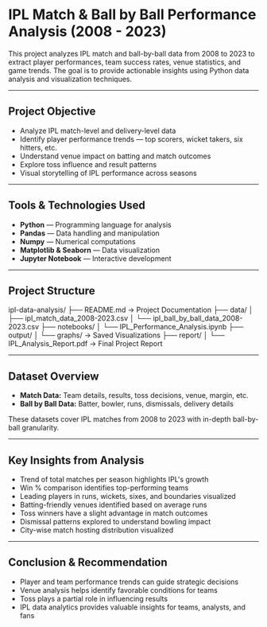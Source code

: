 # IPL Match & Ball by Ball Performance Analysis (2008 - 2023)

This project analyzes IPL match and ball-by-ball data from 2008 to 2023 to extract player performances, team success rates, venue statistics, and game trends. The goal is to provide actionable insights using Python data analysis and visualization techniques.

---

## Project Objective

- Analyze IPL match-level and delivery-level data
- Identify player performance trends — top scorers, wicket takers, six hitters, etc.
- Understand venue impact on batting and match outcomes
- Explore toss influence and result patterns
- Visual storytelling of IPL performance across seasons

---

## Tools & Technologies Used

- **Python** — Programming language for analysis  
- **Pandas** — Data handling and manipulation  
- **Numpy** — Numerical computations  
- **Matplotlib & Seaborn** — Data visualization  
- **Jupyter Notebook** — Interactive development  

---

## Project Structure

ipl-data-analysis/
├── README.md → Project Documentation
├── data/
│ ├── ipl_match_data_2008-2023.csv
│ └── ipl_ball_by_ball_data_2008-2023.csv
├── notebooks/
│ └── IPL_Performance_Analysis.ipynb
├── output/
│ └── graphs/ → Saved Visualizations
├── report/
│ └── IPL_Analysis_Report.pdf → Final Project Report


---

## Dataset Overview

- **Match Data:** Team details, results, toss decisions, venue, margin, etc.  
- **Ball by Ball Data:** Batter, bowler, runs, dismissals, delivery details  

These datasets cover IPL matches from 2008 to 2023 with in-depth ball-by-ball granularity.

---

## Key Insights from Analysis

- Trend of total matches per season highlights IPL's growth  
- Win % comparison identifies top-performing teams  
- Leading players in runs, wickets, sixes, and boundaries visualized  
- Batting-friendly venues identified based on average runs  
- Toss winners have a slight advantage in match outcomes  
- Dismissal patterns explored to understand bowling impact  
- City-wise match hosting distribution visualized  

---

## Conclusion & Recommendation

- Player and team performance trends can guide strategic decisions  
- Venue analysis helps identify favorable conditions for teams  
- Toss plays a partial role in influencing results  
- IPL data analytics provides valuable insights for teams, analysts, and fans  

